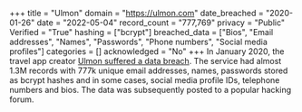 +++
title = "Ulmon"
domain = "https://ulmon.com"
date_breached = "2020-01-26"
date = "2022-05-04"
record_count = "777,769"
privacy = "Public"
Verified = "True"
hashing = ["bcrypt"]
breached_data = ["Bios", "Email addresses", "Names", "Passwords", "Phone numbers", "Social media profiles"]
categories = []
acknowledged = "No"
+++
In January 2020, the travel app creator <a href="https://www.ulmon.com/blogging/2020/5/4/information-on-ulmon-user-account-data-breach" target="_blank" rel="noopener">Ulmon suffered a data breach</a>. The service had almost 1.3M records with 777k unique email addresses, names, passwords stored as bcrypt hashes and in some cases, social media profile IDs, telephone numbers and bios. The data was subsequently posted to a popular hacking forum.
